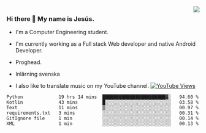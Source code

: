 <img align='right' src="https://github-readme-stats.vercel.app/api/top-langs/?username=JesusJimenezG&layout=compact&theme=dracula">

### Hi there 👋 My name is Jesús.
- I'm a Computer Engineering student.
- I'm currently working as a Full stack Web developer and native Android Developer.

- Proghead.
- Inlärning svenska
- I also like to translate music on my YouTube channel. [![YouTube Views](https://img.shields.io/youtube/channel/views/UCWnlcC4_sV9Imcy9ysQpxHA?style=social)](https://www.youtube.com/channel/UCWnlcC4_sV9Imcy9ysQpxHA)

<!--START_SECTION:waka-->

```text
Python             19 hrs 14 mins  ███████████████████████▓░   94.60 %
Kotlin             43 mins         █░░░░░░░░░░░░░░░░░░░░░░░░   03.58 %
Text               11 mins         ▒░░░░░░░░░░░░░░░░░░░░░░░░   00.97 %
requirements.txt   3 mins          ░░░░░░░░░░░░░░░░░░░░░░░░░   00.31 %
GitIgnore file     1 min           ░░░░░░░░░░░░░░░░░░░░░░░░░   00.14 %
XML                1 min           ░░░░░░░░░░░░░░░░░░░░░░░░░   00.13 %
```

<!--END_SECTION:waka-->

<!--
**JesusJimenezG/JesusJimenezG** is a ✨ _special_ ✨ repository because its `README.md` (this file) appears on your GitHub profile.

Here are some ideas to get you started:

- 🔭 I’m currently working on ...
- 🌱 I’m currently learning ...
- 👯 I’m looking to collaborate on ...
- 🤔 I’m looking for help with ...
- 💬 Ask me about ...
- 📫 How to reach me: ...
- 😄 Pronouns: ...
- ⚡ Fun fact: ...
-->
